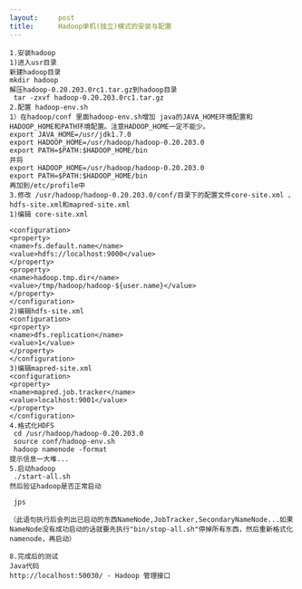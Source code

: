 ```yaml
---
layout:     post
title:      Hadoop单机(独立)模式的安装与配置
---
```

<div id="article_content" class="article_content clearfix csdn-tracking-statistics" data-pid="blog" data-mod="popu_307" data-dsm="post">
								            <link rel="stylesheet" href="https://csdnimg.cn/release/phoenix/template/css/ck_htmledit_views-f76675cdea.css">
						<div class="htmledit_views" id="content_views">
                
<pre><code class="language-html">1.安装hadoop 
1)进入usr目录
新建hadoop目录
mkdir hadoop
解压hadoop-0.20.203.0rc1.tar.gz到hadoop目录 
 tar -zxvf hadoop-0.20.203.0rc1.tar.gz 
2.配置 hadoop-env.sh 
1）在hadoop/conf 里面hadoop-env.sh增加 java的JAVA_HOME环境配置和HADOOP_HOME和PATH环境配置。注意HADOOP_HOME一定不能少。
export JAVA_HOME=/usr/jdk1.7.0
export HADOOP_HOME=/usr/hadoop/hadoop-0.20.203.0 
export PATH=$PATH:$HADOOP_HOME/bin 
并将
export HADOOP_HOME=/usr/hadoop/hadoop-0.20.203.0 
export PATH=$PATH:$HADOOP_HOME/bin 
再加到/etc/profile中
3.修改 /usr/hadoop/hadoop-0.20.203.0/conf/目录下的配置文件core-site.xml 、hdfs-site.xml和mapred-site.xml 
1)编辑 core-site.xml 

&lt;configuration&gt; 
&lt;property&gt; 
&lt;name&gt;fs.default.name&lt;/name&gt; 
&lt;value&gt;hdfs://localhost:9000&lt;/value&gt; 
&lt;/property&gt; 
&lt;property&gt; 
&lt;name&gt;hadoop.tmp.dir&lt;/name&gt; 
&lt;value&gt;/tmp/hadoop/hadoop-${user.name}&lt;/value&gt; 
&lt;/property&gt; 
&lt;/configuration&gt; 
2)编辑hdfs-site.xml 
&lt;configuration&gt; 
&lt;property&gt; 
&lt;name&gt;dfs.replication&lt;/name&gt; 
&lt;value&gt;1&lt;/value&gt; 
&lt;/property&gt; 
&lt;/configuration&gt; 
3)编辑mapred-site.xml 
&lt;configuration&gt; 
&lt;property&gt; 
&lt;name&gt;mapred.job.tracker&lt;/name&gt; 
&lt;value&gt;localhost:9001&lt;/value&gt; 
&lt;/property&gt; 
&lt;/configuration&gt; 
4.格式化HDFS
 cd /usr/hadoop/hadoop-0.20.203.0 
 source conf/hadoop-env.sh 
 hadoop namenode -format 
提示信息一大堆... 
5.启动hadoop 
 ./start-all.sh                             
然后验证hadoop是否正常启动 

 jps 

（此语句执行后会列出已启动的东西NameNode,JobTracker,SecondaryNameNode...如果NameNode没有成功启动的话就要先执行"bin/stop-all.sh"停掉所有东西，然后重新格式化namenode，再启动）
 
8.完成后的测试 
Java代码 
http://localhost:50030/ - Hadoop 管理接口 

</code></pre>
<p><br>
 </p>
            </div>
                </div>